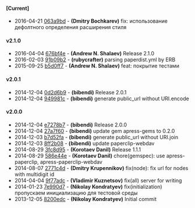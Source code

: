 
#### [Current]
 * 2016-04-21 [063a9bd](../../commit/063a9bd) - __(Dmitry Bochkarev)__ fix: использование дефолтного определения расширения стиля

#### v2.1.0
 * 2016-04-04 [676bf4e](../../commit/676bf4e) - __(Andrew N. Shalaev)__ Release 2.1.0
 * 2016-02-03 [91b09b2](../../commit/91b09b2) - __(rubycrafter)__ parsing paperdist.yml by ERB
 * 2015-09-25 [b5d0ff7](../../commit/b5d0ff7) - __(Andrew N. Shalaev)__ feat: покрытие тестами

#### v2.0.1
 * 2014-12-04 [0d2d6b9](../../commit/0d2d6b9) - __(bibendi)__ Release 2.0.1
 * 2014-12-04 [949981c](../../commit/949981c) - __(bibendi)__ generate public_url without URI.encode

#### v2.0.0
 * 2014-12-04 [e7278b7](../../commit/e7278b7) - __(bibendi)__ Release 2.0.0
 * 2014-12-04 [27a7f60](../../commit/27a7f60) - __(bibendi)__ update gem apress-gems to 0.2.0
 * 2014-12-03 [b7d52fa](../../commit/b7d52fa) - __(bibendi)__ generate public_url without URI.join
 * 2014-12-03 [8ff2b08](../../commit/8ff2b08) - __(bibendi)__ update paperclip-webdav
 * 2014-08-29 [3fc8d95](../../commit/3fc8d95) - __(Korotaev Danil)__ Release 1.1.1
 * 2014-08-29 [586e44e](../../commit/586e44e) - __(Korotaev Danil)__ chore(gemspec): use apress-paperclip, apress-paperclip-webdav
 * 2014-08-07 [2771c4d](../../commit/2771c4d) - __(Dmitry Krupennikov)__ fix(node): fix url for nodes with multidigit id
 * 2014-04-04 [9f77adc](../../commit/9f77adc) - __(Vladimir Kuznetsov)__ fix(all) server for writing
 * 2014-01-23 [7e990d7](../../commit/7e990d7) - __(Nikolay Kondratyev)__ fix(initialization) пропускаем инициализацию для тестовой среды
 * 2013-12-05 [8200edc](../../commit/8200edc) - __(Nikolay Kondratyev)__ Initial commit

